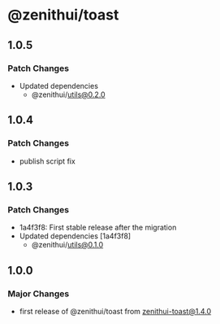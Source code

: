 # @zenithui/toast

## 1.0.5

### Patch Changes

- Updated dependencies
  - @zenithui/utils@0.2.0

## 1.0.4

### Patch Changes

- publish script fix

## 1.0.3

### Patch Changes

- 1a4f3f8: First stable release after the migration
- Updated dependencies [1a4f3f8]
  - @zenithui/utils@0.1.0

## 1.0.0

### Major Changes

- first release of @zenithui/toast from zenithui-toast@1.4.0
